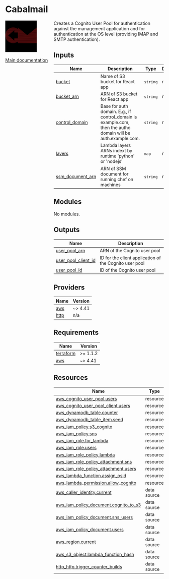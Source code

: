 <!-- BEGIN_TF_DOCS -->
# Cabalmail
<div style="width: 10em; float:left; height: 100%; padding-right: 1em;"><img src="/docs/logo.png" width="100" />
<p><a href="/README.md">Main documentation</a></p>
</div><div style="padding-left: 11em;">

Creates a Cognito User Pool for authentication against the management application and for authentication at the OS level (providing IMAP and SMTP authentication).

## Inputs

| Name | Description | Type | Default | Required |
|------|-------------|------|---------|:--------:|
| <a name="input_bucket"></a> [bucket](#input\_bucket) | Name of S3 bucket for React app | `string` | n/a | yes |
| <a name="input_bucket_arn"></a> [bucket\_arn](#input\_bucket\_arn) | ARN of S3 bucket for React app | `string` | n/a | yes |
| <a name="input_control_domain"></a> [control\_domain](#input\_control\_domain) | Base for auth domain. E.g., if control\_domain is example.com, then the autho domain will be auth.example.com. | `string` | n/a | yes |
| <a name="input_layers"></a> [layers](#input\_layers) | Lambda layers ARNs indext by runtime 'python' or 'nodejs' | `map` | n/a | yes |
| <a name="input_ssm_document_arn"></a> [ssm\_document\_arn](#input\_ssm\_document\_arn) | ARN of SSM document for running chef on machines | `string` | n/a | yes |
## Modules

No modules.
## Outputs

| Name | Description |
|------|-------------|
| <a name="output_user_pool_arn"></a> [user\_pool\_arn](#output\_user\_pool\_arn) | ARN of the Cognito user pool |
| <a name="output_user_pool_client_id"></a> [user\_pool\_client\_id](#output\_user\_pool\_client\_id) | ID for the client application of the Cognito user pool |
| <a name="output_user_pool_id"></a> [user\_pool\_id](#output\_user\_pool\_id) | ID of the Cognito user pool |
## Providers

| Name | Version |
|------|---------|
| <a name="provider_aws"></a> [aws](#provider\_aws) | ~> 4.41 |
| <a name="provider_http"></a> [http](#provider\_http) | n/a |
## Requirements

| Name | Version |
|------|---------|
| <a name="requirement_terraform"></a> [terraform](#requirement\_terraform) | >= 1.1.2 |
| <a name="requirement_aws"></a> [aws](#requirement\_aws) | ~> 4.41 |
## Resources

| Name | Type |
|------|------|
| [aws_cognito_user_pool.users](https://registry.terraform.io/providers/hashicorp/aws/latest/docs/resources/cognito_user_pool) | resource |
| [aws_cognito_user_pool_client.users](https://registry.terraform.io/providers/hashicorp/aws/latest/docs/resources/cognito_user_pool_client) | resource |
| [aws_dynamodb_table.counter](https://registry.terraform.io/providers/hashicorp/aws/latest/docs/resources/dynamodb_table) | resource |
| [aws_dynamodb_table_item.seed](https://registry.terraform.io/providers/hashicorp/aws/latest/docs/resources/dynamodb_table_item) | resource |
| [aws_iam_policy.s3_cognito](https://registry.terraform.io/providers/hashicorp/aws/latest/docs/resources/iam_policy) | resource |
| [aws_iam_policy.sns](https://registry.terraform.io/providers/hashicorp/aws/latest/docs/resources/iam_policy) | resource |
| [aws_iam_role.for_lambda](https://registry.terraform.io/providers/hashicorp/aws/latest/docs/resources/iam_role) | resource |
| [aws_iam_role.users](https://registry.terraform.io/providers/hashicorp/aws/latest/docs/resources/iam_role) | resource |
| [aws_iam_role_policy.lambda](https://registry.terraform.io/providers/hashicorp/aws/latest/docs/resources/iam_role_policy) | resource |
| [aws_iam_role_policy_attachment.sns](https://registry.terraform.io/providers/hashicorp/aws/latest/docs/resources/iam_role_policy_attachment) | resource |
| [aws_iam_role_policy_attachment.users](https://registry.terraform.io/providers/hashicorp/aws/latest/docs/resources/iam_role_policy_attachment) | resource |
| [aws_lambda_function.assign_osid](https://registry.terraform.io/providers/hashicorp/aws/latest/docs/resources/lambda_function) | resource |
| [aws_lambda_permission.allow_cognito](https://registry.terraform.io/providers/hashicorp/aws/latest/docs/resources/lambda_permission) | resource |
| [aws_caller_identity.current](https://registry.terraform.io/providers/hashicorp/aws/latest/docs/data-sources/caller_identity) | data source |
| [aws_iam_policy_document.cognito_to_s3](https://registry.terraform.io/providers/hashicorp/aws/latest/docs/data-sources/iam_policy_document) | data source |
| [aws_iam_policy_document.sns_users](https://registry.terraform.io/providers/hashicorp/aws/latest/docs/data-sources/iam_policy_document) | data source |
| [aws_iam_policy_document.users](https://registry.terraform.io/providers/hashicorp/aws/latest/docs/data-sources/iam_policy_document) | data source |
| [aws_region.current](https://registry.terraform.io/providers/hashicorp/aws/latest/docs/data-sources/region) | data source |
| [aws_s3_object.lambda_function_hash](https://registry.terraform.io/providers/hashicorp/aws/latest/docs/data-sources/s3_object) | data source |
| [http_http.trigger_counter_builds](https://registry.terraform.io/providers/hashicorp/http/latest/docs/data-sources/http) | data source |

</div>
<!-- END_TF_DOCS -->